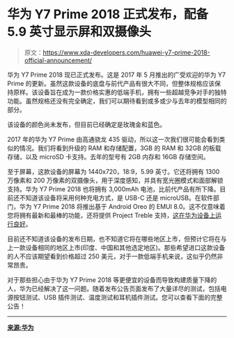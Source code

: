 # 华为 Y7 Prime 2018 正式发布，配备 5.9 英寸显示屏和双摄像头

> 原文：<https://www.xda-developers.com/huawei-y7-prime-2018-official-announcement/>

华为 Y7 Prime 2018 现已正式发布。这是 2017 年 5 月推出的广受欢迎的华为 Y7 Prime 的更新。虽然这款设备的底盘与前代产品有很大不同，但整体规格应该保持原样。该设备旨在成为一款价格实惠的低端手机，拥有一些超越竞争对手的独特功能。虽然规格还没有完全确定，我们可以期待看到或多或少与去年的模型相同的部分。

该设备的颜色尚未发布，但目前已经确定是玫瑰金和蓝色。

2017 年的华为 Y7 Prime 由高通骁龙 435 驱动，所以这一次我们很可能会看到类似的情况。我们将看到升级的 RAM 和存储配置，3GB 的 RAM 和 32GB 的板载存储，以及 microSD 卡支持。去年的型号有 2GB 内存和 16GB 存储空间。

至于屏幕，这款设备的屏幕为 1440x720，18:9，5.99 英寸。它还将拥有 1300 万像素和 200 万像素的双摄像头，用于深度感知，并具有宽光圈模式和面部解锁支持。华为 Y7 Prime 2018 也将拥有 3,000mAh 电池，比前代产品有所下降。目前还不知道该设备将采用何种充电方式，是 USB-C 还是 microUSB。在软件部门，华为 Y7 Prime 2018 将推出基于 Android Oreo 的 EMUI 8.0。这不仅意味着您将拥有最新和最棒的功能，还将提供 Project Treble 支持，[这在华为设备上运行良好](https://www.xda-developers.com/stock-android-oreo-huawei-mate-9-project-treble/)。

目前还不知道该设备的发布日期，也不知道它将在哪些地区上市，但预计它将在与上一款设备相同的地区上市(印度、中国和其他选定地区)。那些希望进口这款设备的人不应该期望看到价格超过 250 美元，对于一款低端手机来说，这似乎仍然非常昂贵。

对于那些担心由于华为 Y7 Prime 2018 等更便宜的设备而导致构建质量下降的人，华为已经解决了这一问题。随着发布公告页面发布了大量详尽的测试，包括电源按钮测试、USB 插件测试、温度测试和耳机插件测试。您可以查看下面的完整公告！

* * *

[**来源:华为**](https://consumer.huawei.com/en/phones/y7-prime-2018/)